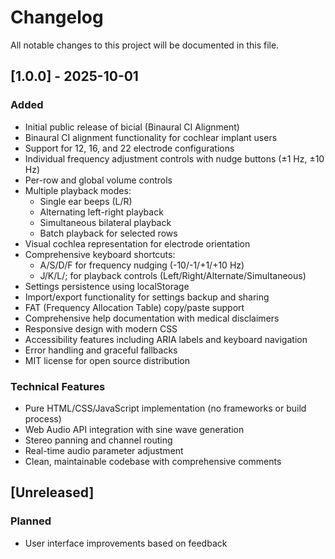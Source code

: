 # Changelog

All notable changes to this project will be documented in this file.

## [1.0.0] - 2025-10-01

### Added

- Initial public release of bicial (Binaural CI Alignment)
- Binaural CI alignment functionality for cochlear implant users
- Support for 12, 16, and 22 electrode configurations
- Individual frequency adjustment controls with nudge buttons (±1 Hz, ±10 Hz)
- Per-row and global volume controls
- Multiple playback modes:
  - Single ear beeps (L/R)
  - Alternating left-right playback
  - Simultaneous bilateral playback
  - Batch playback for selected rows
- Visual cochlea representation for electrode orientation
- Comprehensive keyboard shortcuts:
  - A/S/D/F for frequency nudging (-10/-1/+1/+10 Hz)
  - J/K/L/; for playback controls (Left/Right/Alternate/Simultaneous)
- Settings persistence using localStorage
- Import/export functionality for settings backup and sharing
- FAT (Frequency Allocation Table) copy/paste support
- Comprehensive help documentation with medical disclaimers
- Responsive design with modern CSS
- Accessibility features including ARIA labels and keyboard navigation
- Error handling and graceful fallbacks
- MIT license for open source distribution

### Technical Features

- Pure HTML/CSS/JavaScript implementation (no frameworks or build process)
- Web Audio API integration with sine wave generation
- Stereo panning and channel routing
- Real-time audio parameter adjustment
- Clean, maintainable codebase with comprehensive comments

## [Unreleased]

### Planned

- User interface improvements based on feedback
